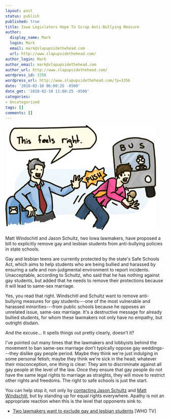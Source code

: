 ```yaml
---
layout: post
status: publish
published: true
title: Iowa Legislators Hope To Scrap Anti-Bullying Measure
author:
  display_name: Mark
  login: Mark
  email: mark@slapupsidethehead.com
  url: http://www.slapupsidethehead.com/
author_login: Mark
author_email: mark@slapupsidethehead.com
author_url: http://www.slapupsidethehead.com/
wordpress_id: 3356
wordpress_url: http://www.slapupsidethehead.com/?p=3356
date: '2010-02-10 06:00:25 -0500'
date_gmt: '2010-02-10 11:00:25 -0500'
categories:
- Uncategorized
tags: []
comments: []
---
```

![](/wp-content/media/2010/02/push-in-front-of-bus.jpg "Unreal.")

Matt Windschitl and Jason Schultz, two Iowa lawmakers, have proposed a bill to explicitly remove gay and lesbian students from anti-bullying policies in state schools.

Gay and lesbian teens are currently protected by the state's Safe Schools Act, which aims to help students who are being bullied and harassed by ensuring a safe and non-judgmental environment to report incidents. Unacceptable, according to Schultz, who said that he has nothing against gay students, but added that he needs to remove their protections because it will lead to same-sex marriage.

Yes, you read that right. Windschitl and Schultz want to remove anti-bullying measures for gay students---one of the most vulnerable and harassed minorities---from public schools because he opposes an unrelated issue, same-sex marriage. It's a destructive message for already bullied students, for whom these lawmakers not only have no empathy, but outright disdain.

And the excuse... It spells things out pretty clearly, doesn't it?

I've pointed out many times that the lawmakers and lobbyists behind the movement to ban same-sex marriage don't typically oppose gay weddings---they dislike gay people period. Maybe they think we're just indulging in some personal fetish; maybe they think we're sick in the head; whatever their misconception, one thing is clear: They aim to discriminate against all gay people at the level of the law. Once they ensure that gay people do not have the same legal rights to marriage as straights, they will move to restrict other rights and freedoms. The right to safe schools is just the start.

You can help stop it, not only by [contacting Jason Schultz](http://www3.legis.state.ia.us/ga/member.do?id=7507 "Disgusting, sad man") and [Matt Windschitl](http://www3.legis.state.ia.us/ga/member.do?id=6483 "Disgusting, sad man"), but by standing up for equal rights everywhere. Apathy is not an appropriate reaction when this is the level that opponents sink to.

- [Two lawmakers want to exclude gay and lesbian students](http://www.whotv.com/news/who-tv-safe-schools-020710,0,164239.story) [WHO TV]
